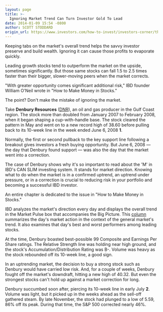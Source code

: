 ```yaml
---
layout: page
title: >-
  Ignoring Market Trend Can Turn Investor Gold To Lead
date: 2014-01-09 15:54 -0800
author: SCOTT STODDARD
origin_url: https://www.investors.com/how-to-invest/investors-corner/the-market-trend-is-the-investors-friend
---
```





Keeping tabs on the market's overall trend helps the savvy investor preserve and build wealth. Ignoring it can cause those profits to evaporate quickly.

  

Leading growth stocks tend to outperform the market on the upside, sometimes significantly. But those same stocks can fall 1.5 to 2.5 times faster than their bigger, slower-moving peers when the market corrects.

  

"With greater opportunity comes significant additional risk," IBD founder William O'Neil wrote in "How to Make Money in Stocks."

  

The point? Don't make the mistake of ignoring the market.

  

Take **Denbury Resources** ([DNR](https://research.investors.com/quote.aspx?symbol=DNR)), an oil and gas producer in the Gulf Coast region. The stock more than doubled from January 2007 to February 2008, when it began shaping a cup-with-handle base. The stock cleared the pattern in May and went on to a new record high of 38.60 before pulling back to its 10-week line in the week ended June 6, 2008 **1**.

  

Normally, the first or second pullback to the key support line following a breakout gives investors a fresh buying opportunity. But June 6, 2008 — the day that Denbury found support — was also the day that the market went into a correction.

  

The case of Denbury shows why it's so important to read about the 'M' in IBD's CAN SLIM investing system. It stands for market direction. Knowing what to do when the market is in a confirmed uptrend, an uptrend under pressure, or in a correction is crucial to reducing risk in your portfolio and becoming a successful IBD investor.

  

An entire chapter is dedicated to the issue in "How to Make Money in Stocks."

  

IBD analyzes the market's direction every day and displays the overall trend in the Market Pulse box that accompanies the Big Picture. This [column](http://news.investors.com/investing/big-picture.htm) summarizes the day's market action in the context of the general market's trend. It also examines that day's best and worst performers among leading stocks.

  

At the time, Denbury boasted best-possible 99 Composite and Earnings Per Share ratings. The Relative Strength line was holding near high ground, and the stock's Accumulation/Distribution Rating was B-. Volume was heavy as the stock rebounded off its 10-week line, a good sign.

  

In an uptrending market, the decision to buy a strong stock such as Denbury would have carried low risk. And, for a couple of weeks, Denbury fought off the market's downdraft, hitting a new high of 40.32. But even the strongest stocks can't hold up against a market correction for long.

  

Denbury succumbed soon after, piercing its 10-week line in early July **2**. Volume was light, but it picked up in the weeks ahead as the sell-off gathered steam. By late November, the stock had plunged to a low of 5.59, 86% off its peak. During that time, the S&P 500 corrected nearly 46%.




